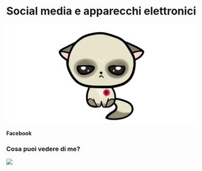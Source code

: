 # **Social media e apparecchi elettronici**

![](/assets/sad%20cat.png)

**Facebook**

### **Cosa puoi vedere di me?**

![](/assets/Facebook%201.gif)

